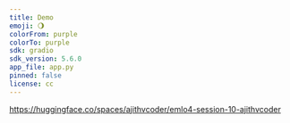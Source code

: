 ```yaml
---
title: Demo
emoji: 🌖
colorFrom: purple
colorTo: purple
sdk: gradio
sdk_version: 5.6.0
app_file: app.py
pinned: false
license: cc
---
```


https://huggingface.co/spaces/ajithvcoder/emlo4-session-10-ajithvcoder